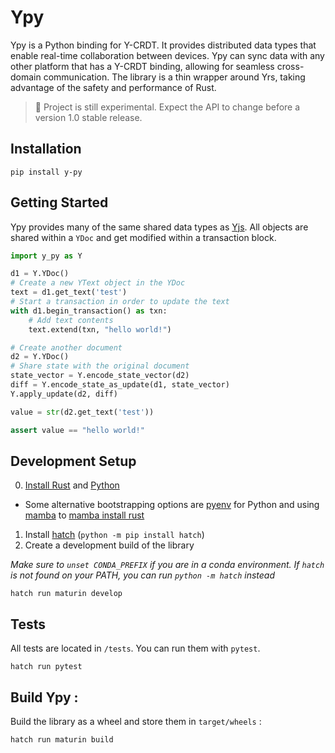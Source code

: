# Ypy

Ypy is a Python binding for Y-CRDT. It provides distributed data types that enable real-time collaboration between devices. Ypy can sync data with any other platform that has a Y-CRDT binding, allowing for seamless cross-domain communication. The library is a thin wrapper around Yrs, taking advantage of the safety and performance of Rust.

> 🧪 Project is still experimental. Expect the API to change before a version 1.0 stable release.

## Installation

```
pip install y-py
```

## Getting Started

Ypy provides many of the same shared data types as [Yjs](https://docs.yjs.dev/). All objects are shared within a `YDoc` and get modified within a transaction block.

```python
import y_py as Y

d1 = Y.YDoc()
# Create a new YText object in the YDoc
text = d1.get_text('test')
# Start a transaction in order to update the text
with d1.begin_transaction() as txn:
    # Add text contents
    text.extend(txn, "hello world!")

# Create another document
d2 = Y.YDoc()
# Share state with the original document
state_vector = Y.encode_state_vector(d2)
diff = Y.encode_state_as_update(d1, state_vector)
Y.apply_update(d2, diff)

value = str(d2.get_text('test'))

assert value == "hello world!"
```

## Development Setup

0. [Install Rust](https://www.rust-lang.org/tools/install) and [Python](https://www.python.org/downloads/) 
  - Some alternative bootstrapping options are [pyenv](https://github.com/pyenv/pyenv) for Python and using [mamba](https://github.com/conda-forge/miniforge) to [mamba install rust](https://github.com/conda-forge/rust-feedstock)
1. Install [hatch](https://hatch.pypa.io/latest/install/) (`python -m pip install hatch`)
2. Create a development build of the library

*Make sure to `unset CONDA_PREFIX` if you are in a conda environment. If `hatch` is not found on your PATH, you can run `python -m hatch` instead*
```
hatch run maturin develop
```

## Tests

All tests are located in `/tests`. You can run them with `pytest`.

```
hatch run pytest
```

## Build Ypy :

Build the library as a wheel and store them in `target/wheels` :

```
hatch run maturin build
```
